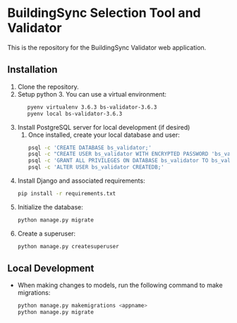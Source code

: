 # BuildingSync Selection Tool and Validator

This is the repository for the BuildingSync Validator web application. 

## Installation

1. Clone the repository.
1. Setup python 3.  You can use a virtual environment:
	```bash 
	   pyenv virtualenv 3.6.3 bs-validator-3.6.3
	   pyenv local bs-validator-3.6.3
	```   
1. Install PostgreSQL server for local development (if desired)
	1. Once installed, create your local database and user:
		```bash
		psql -c 'CREATE DATABASE bs_validator;'
		psql -c "CREATE USER bs_validator WITH ENCRYPTED PASSWORD 'bs_validator';"
		psql -c 'GRANT ALL PRIVILEGES ON DATABASE bs_validator TO bs_validator;'
		psql -c 'ALTER USER bs_validator CREATEDB;'
		```
1. Install Django and associated requirements:
	```bash
	pip install -r requirements.txt
	```
1.  Initialize the database:
	```bash
	python manage.py migrate
	```	
1.  Create a superuser:
	```bash
	python manage.py createsuperuser
	```



## Local Development

* When making changes to models, run the following command to make migrations:
	```bash
	python manage.py makemigrations <appname>
	python manage.py migrate
	```





